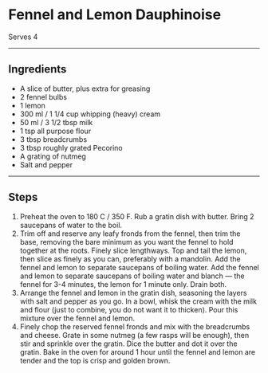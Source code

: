 # Fennel and Lemon Dauphinoise

Serves 4

---

## Ingredients

* A slice of butter, plus extra for greasing
* 2 fennel bulbs
* 1 lemon
* 300 ml / 1 1/4 cup whipping (heavy) cream
* 50 ml / 3 1/2 tbsp milk
* 1 tsp all purpose flour
* 3 tbsp breadcrumbs
* 3 tbsp roughly grated Pecorino
* A grating of nutmeg
* Salt and pepper

---

## Steps

1.  Preheat the oven to 180 C / 350 F. Rub a gratin dish with butter. Bring 2 saucepans of water to the boil.
2.  Trim off and reserve any leafy fronds from the fennel, then trim the base, removing the bare minimum as you want the fennel to hold together at the roots. Finely slice lengthways. Top and tail the lemon, then slice as finely as you can, preferably with a mandolin. Add the fennel and lemon to separate saucepans of boiling water. Add the fennel and lemon to separate saucepans of boiling water and blanch — the fennel for 3-4 minutes, the lemon for 1 minute only. Drain both.
3.  Arrange the fennel and lemon in the gratin dish, seasoning the layers with salt and pepper as you go. In a bowl, whisk the cream with the milk and flour (just to combine, you do not want it to thicken). Pour this mixture over the fennel and lemon.
4.  Finely chop the reserved fennel fronds and mix with the breadcrumbs and cheese. Grate in some nutmeg (a few rasps will be enough), then stir and sprinkle over the gratin. Dice the butter and dot it over the gratin. Bake in the oven for around 1 hour until the fennel and lemon are tender and the top is crisp and golden brown.